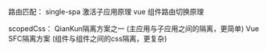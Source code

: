 路由匹配：
single-spa 激活子应用原理
vue 组件路由切换原理

scopedCss：
QianKun隔离方案之一 (主应用与子应用之间的隔离，更简单)
Vue SFC隔离方案 (组件与组件之间的css隔离，更复杂)

